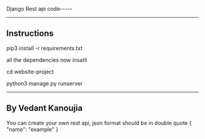 Django Rest api code-----

--------------
Instructions
---------
pip3 install -r requirements.txt

all the dependencies now insatll

cd website-project

python3 manage.py runserver

---------------------
By Vedant Kanoujia
----------

You can create your own rest api,
json format should be in double quote 
 {
 "name": "example"
 }